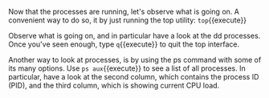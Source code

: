 Now that the processes are running, let's observe what is going on. A convenient way to do so, it by just running the top utility: `top`{{execute}}

Observe what is going on, and in particular have a look at the dd processes. Once you've seen enough, type `q`{{execute}} to quit the top interface.

Another way to look at processes, is by using the ps command with some of its many options. Use `ps aux`{{execute}} to see a list of all processes. In particular, have a look at the second column, which contains the process ID (PID), and the third column, which is showing current CPU load. 
